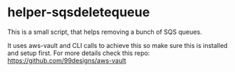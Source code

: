 # helper-sqsdeletequeue
This is a small script, that helps removing a bunch of SQS queues. 

It uses aws-vault and CLI calls to achieve this so make sure this is installed and setup first. For more details check this repo: https://github.com/99designs/aws-vault
